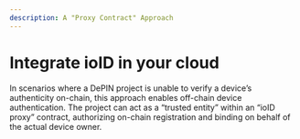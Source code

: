 ```yaml
---
description: A "Proxy Contract" Approach
---
```


# Integrate ioID in your cloud

In scenarios where a DePIN project is unable to verify a device’s authenticity on-chain, this approach enables off-chain device authentication. The project can act as a “trusted entity” within an “ioID proxy” contract, authorizing on-chain registration and binding on behalf of the actual device owner.

##
